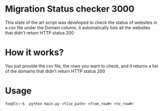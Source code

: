 <h1>Migration Status checker 3000</h1>
<p>This state of the art script was developed to check the status of websites in a csv file under the Domain column, it automatically lists all 
  the websites that didn't return HTTP status 200</p>
  <h1>How it works? </h1>
  <p>You just provide the csv file, the rows you want to check, and it returns a list of the domains that didn't return HTTP status 200</p>

<h1>Usage</h1>

```console
foo@ls:~$  python main.py <file_path> <from_row#> <to_row#>
```
